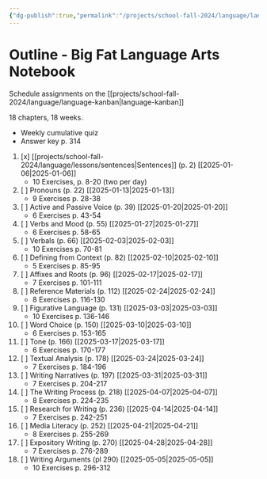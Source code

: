 ```yaml
---
{"dg-publish":true,"permalink":"/projects/school-fall-2024/language/language-review/","tags":["gardenEntry"]}
---
```



# Outline - Big Fat Language Arts Notebook

Schedule assignments on the [[projects/school-fall-2024/language/language-kanban\|language-kanban]]

18 chapters, 18 weeks. 

- Weekly cumulative quiz
- Answer key p. 314

1. [x] [[projects/school-fall-2024/language/lessons/sentences\|Sentences]] (p. 2) [[2025-01-06\|2025-01-06]]
    - 10 Exercises, p. 8-20 (two per day)
3. [ ] Pronouns (p. 22) [[2025-01-13\|2025-01-13]]
    - 9 Exercises p. 28-38
4. [ ] Active and Passive Voice (p. 39) [[2025-01-20\|2025-01-20]]
    - 6 Exercises p. 43-54
5. [ ] Verbs and Mood (p. 55) [[2025-01-27\|2025-01-27]]
    - 6 Exercises p. 58-65
6. [ ] Verbals (p. 66) [[2025-02-03\|2025-02-03]]
    - 10 Exercises p. 70-81
7. [ ] Defining from Context (p. 82) [[2025-02-10\|2025-02-10]]
    - 5 Exercises p. 85-95
8. [ ] Affixes and Roots (p. 96) [[2025-02-17\|2025-02-17]]
    - 7 Exercises p. 101-111
9. [ ] Reference Materials (p. 112) [[2025-02-24\|2025-02-24]]
    - 8 Exercises p. 116-130 
10. [ ] Figurative Language (p. 131) [[2025-03-03\|2025-03-03]]
    - 10 Exercises p. 136-146 
11. [ ] Word Choice (p. 150) [[2025-03-10\|2025-03-10]]
    - 6 Exercises p. 153-165
12. [ ] Tone (p. 166) [[2025-03-17\|2025-03-17]]
    - 6 Exercises p. 170-177
13. [ ] Textual Analysis (p. 178) [[2025-03-24\|2025-03-24]]
    - 7 Exercises p. 184-196
14. [ ] Writing Narratives (p. 197) [[2025-03-31\|2025-03-31]]
    - 7 Exercises p. 204-217
15. [ ] The Writing Process (p. 218) [[2025-04-07\|2025-04-07]]
    - 8 Exercises p. 224-235
16. [ ] Research for Writing (p. 236) [[2025-04-14\|2025-04-14]]
    - 7 Exercises p. 242-251
17. [ ] Media Literacy (p. 252) [[2025-04-21\|2025-04-21]]
    - 8 Exercises p. 255-269
18. [ ] Expository Writing (p. 270) [[2025-04-28\|2025-04-28]]
    - 7 Exercises p. 276-289
19. [ ] Writing Arguments (pl 290) [[2025-05-05\|2025-05-05]]
    - 10 Exercises p. 296-312

